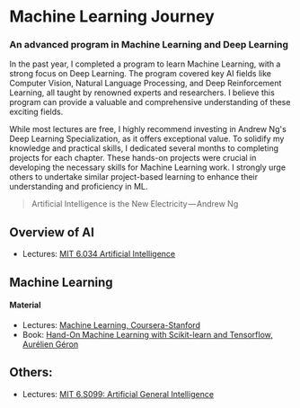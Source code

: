 # Machine Learning Journey 

### An advanced program in Machine Learning and Deep Learning

In the past year, I completed a program to learn Machine Learning, with a strong focus on Deep Learning. The program covered key AI fields like Computer Vision, Natural Language Processing, and Deep Reinforcement Learning, all taught by renowned experts and researchers. I believe this program can provide a valuable and comprehensive understanding of these exciting fields.

While most lectures are free, I highly recommend investing in Andrew Ng's Deep Learning Specialization, as it offers exceptional value. To solidify my knowledge and practical skills, I dedicated several months to completing projects for each chapter. These hands-on projects were crucial in developing the necessary skills for Machine Learning work. I strongly urge others to undertake similar project-based learning to enhance their understanding and proficiency in ML.


> Artificial Intelligence is the New Electricity — Andrew Ng

## Overview of AI
- Lectures: [MIT 6.034 Artificial Intelligence](https://www.youtube.com/watch?v=TjZBTDzGeGg&list=PLUl4u3cNGP63gFHB6xb-kVBiQHYe_4hSi)

## Machine Learning
#### Material
- Lectures: [Machine Learning, Coursera-Stanford](https://www.coursera.org/learn/machine-learning)
- Book: [Hand-On Machine Learning with Scikit-learn and Tensorflow, Aurélien Géron](http://shop.oreilly.com/product/0636920052289.do)

## Others:
- Lectures: [MIT 6.S099: Artificial General Intelligence](https://www.youtube.com/watch?v=-GV_A9Js2nM&list=PLrAXtmErZgOdP_8GztsuKi9nrraNbKKp4)

